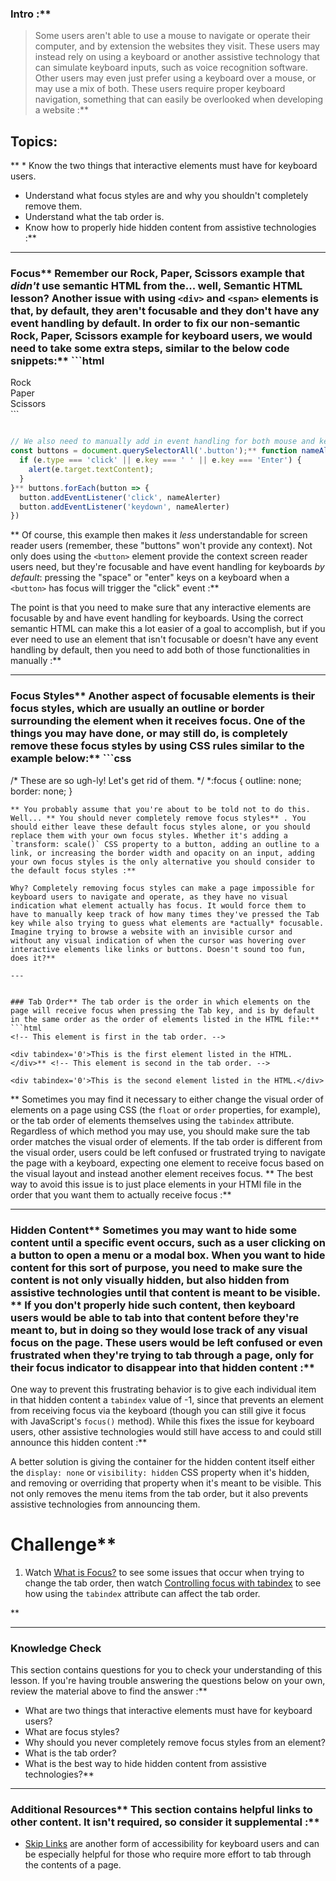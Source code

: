 ### Intro :** 
>Some users aren't able to use a mouse to navigate or operate their computer, and by extension the websites they visit. These users may instead rely on using a keyboard or another assistive technology that can simulate keyboard inputs, such as voice recognition software. Other users may even just prefer using a keyboard over a mouse, or may use a mix of both. These users require proper keyboard navigation, something that can easily be overlooked when developing a website :**

## Topics:
** * Know the two things that interactive elements must have for keyboard users.
* Understand what focus styles are and why you shouldn't completely remove them.
* Understand what the tab order is.
* Know how to properly hide hidden content from assistive technologies :**



---


### Focus** Remember our Rock, Paper, Scissors example that *didn't* use semantic HTML from the... well, Semantic HTML lesson? Another issue with using `<div>` and `<span>` elements is that, by default, they aren't focusable and they don't have any event handling by default. In order to fix our non-semantic Rock, Paper, Scissors example for keyboard users, we would need to take some extra steps, similar to the below code snippets:** ```html
<!-- The `tabindex` attribute makes the `<div>` elements focusable. -->

<div class='button-container'>
  <div class='rock button' tabindex='0'>Rock</div>
  <div class='paper button' tabindex='0'>Paper</div>
  <div class='scissors button' tabindex='0'>Scissors</div>

</div>
```

```js

// We also need to manually add in event handling for both mouse and keyboard events.
const buttons = document.querySelectorAll('.button');** function nameAlerter(e) {
  if (e.type === 'click' || e.key === ' ' || e.key === 'Enter') {
    alert(e.target.textContent);
  }
}** buttons.forEach(button => {
  button.addEventListener('click', nameAlerter)
  button.addEventListener('keydown', nameAlerter)
})
```
** Of course, this example then makes it *less* understandable for screen reader users (remember, these "buttons" won't provide any context). Not only does using the `<button>` element provide the context screen reader users need, but they're focusable and have event handling for keyboards *by default*: pressing the "space" or "enter" keys on a keyboard when a `<button>` has focus will trigger the "click" event :**

The point is that you need to make sure that any interactive elements are focusable by and have event handling for keyboards. Using the correct semantic HTML can make this a lot easier of a goal to accomplish, but if you ever need to use an element that isn't focusable or doesn't have any event handling by default, then you need to add both of those functionalities in manually :**



---


### Focus Styles** Another aspect of focusable elements is their focus styles, which are usually an outline or border surrounding the element when it receives focus. One of the things you may have done, or may still do, is completely remove these focus styles by using CSS rules similar to the example below:** ```css
/* These are so ugh-ly! Let's get rid of them. */
*:focus {
  outline: none;
  border: none;
}
```
** You probably assume that you're about to be told not to do this. Well... ** You should never completely remove focus styles** . You should either leave these default focus styles alone, or you should replace them with your own focus styles. Whether it's adding a `transform: scale()` CSS property to a button, adding an outline to a link, or increasing the border width and opacity on an input, adding your own focus styles is the only alternative you should consider to the default focus styles :**

Why? Completely removing focus styles can make a page impossible for keyboard users to navigate and operate, as they have no visual indication what element actually has focus. It would force them to have to manually keep track of how many times they've pressed the Tab key while also trying to guess what elements are *actually* focusable. Imagine trying to browse a website with an invisible cursor and without any visual indication of when the cursor was hovering over interactive elements like links or buttons. Doesn't sound too fun, does it?** 

---


### Tab Order** The tab order is the order in which elements on the page will receive focus when pressing the Tab key, and is by default in the same order as the order of elements listed in the HTML file:** ```html
<!-- This element is first in the tab order. -->

<div tabindex='0'>This is the first element listed in the HTML.</div>** <!-- This element is second in the tab order. -->

<div tabindex='0'>This is the second element listed in the HTML.</div>
```
** Sometimes you may find it necessary to either change the visual order of elements on a page using CSS (the `float` or `order` properties, for example), or the tab order of elements themselves using the `tabindex` attribute. Regardless of which method you may use, you should make sure the tab order matches the visual order of elements. If the tab order is different from the visual order, users could be left confused or frustrated trying to navigate the page with a keyboard, expecting one element to receive focus based on the visual layout and instead another element receives focus. ** The best way to avoid this issue is to just place elements in your HTMl file in the order that you want them to actually receive focus :**



---


### Hidden Content** Sometimes you may want to hide some content until a specific event occurs, such as a user clicking on a button to open a menu or a modal box. When you want to hide content for this sort of purpose, you need to make sure the content is not only visually hidden, but also hidden from assistive technologies until that content is meant to be visible. ** If you don't properly hide such content, then keyboard users would be able to tab into that content before they're meant to, but in doing so they would lose track of any visual focus on the page. These users would be left confused or even frustrated when they're trying to tab through a page, only for their focus indicator to disappear into that hidden content :**

One way to prevent this frustrating behavior is to give each individual item in that hidden content a `tabindex` value of -1, since that prevents an element from receiving focus via the keyboard (though you can still give it focus with JavaScript's `focus()` method). While this fixes the issue for keyboard users, other assistive technologies would still have access to and could still announce this hidden content :**

A better solution is giving the container for the hidden content itself either the `display: none` or `visibility: hidden` CSS property when it's hidden, and removing or overriding that property when it's meant to be visible. This not only removes the menu items from the tab order, but it also prevents assistive technologies from announcing them.
# Challenge** <div class="lesson-content__panel" markdown="1">
1. Watch [What is Focus?](https://www.youtube.com/watch?v=EFv9ubbZLKw&list=PLNYkxOF6rcICWx0C9LVWWVqvHlYJyqw7g&index=3) to see some issues that occur when trying to change the tab order, then watch [Controlling focus with tabindex](https://www.youtube.com/watch?v=Pe0Ce1WtnUM&list=PLNYkxOF6rcICWx0C9LVWWVqvHlYJyqw7g&index=4) to see how using the `tabindex` attribute can affect the tab order.
</div>** 

---


### Knowledge Check
This section contains questions for you to check your understanding of this lesson. If you're having trouble answering the questions below on your own, review the material above to find the answer :**



* What are two things that interactive elements must have for keyboard users?
* What are focus styles?
* Why should you never completely remove focus styles from an element?
* What is the tab order?
* What is the best way to hide hidden content from assistive technologies?** 

---


### Additional Resources** This section contains helpful links to other content. It isn't required, so consider it supplemental :**



* [Skip Links](https://webaim.org/techniques/skipnav/) are another form of accessibility for keyboard users and can be especially helpful for those who require more effort to tab through the contents of a page.
